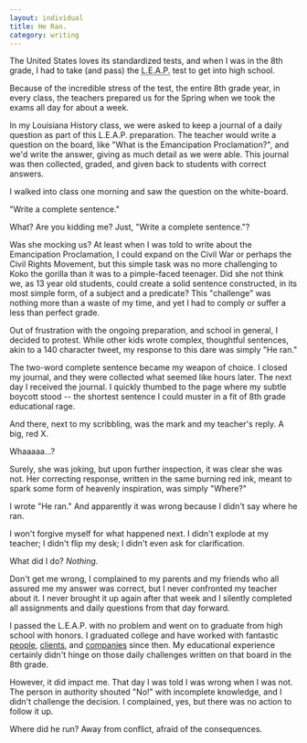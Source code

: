 ```yaml
---
layout: individual
title: He Ran.
category: writing
---
```


The United States loves its standardized tests, and when I was in the 8th grade, I had to take (and pass) the <abbr title="Louisiana Educational Assessment Program">L.E.A.P.</abbr> test to get into high school. 

Because of the incredible stress of the test, the entire 8th grade year, in every class, the teachers prepared us for the Spring when we took the exams all day for about a week.

In my Louisiana History class, we were asked to keep a journal of a daily question as part of this L.E.A.P. preparation. The teacher would write a question on the board, like "What is the Emancipation Proclamation?", and we'd write the answer, giving as much detail as we were able. This journal was then collected, graded, and given back to students with correct answers.

I walked into class one morning and saw the question on the white-board. 

"Write a complete sentence."

What? Are you kidding me? Just, "Write a complete sentence."?

Was she mocking us? At least when I was told to write about the Emancipation Proclamation, I could expand on the Civil War or perhaps the Civil Rights Movement, but this simple task was no more challenging to Koko the gorilla than it was to a pimple-faced teenager. Did she not think we, as 13 year old students, could create a solid sentence constructed, in its most simple form, of a subject and a predicate? This "challenge" was nothing more than a waste of my time, and yet I had to comply or suffer a less than perfect grade. 

Out of frustration with the ongoing preparation, and school in general, I decided to protest. While other kids wrote complex, thoughtful sentences, akin to a 140 character tweet, my response to this dare was simply "He ran."

The two-word complete sentence became my weapon of choice. I closed my journal, and they were collected what seemed like hours later. The next day I received the journal. I quickly thumbed to the page where my subtle boycott stood -- the shortest sentence I could muster in a fit of 8th grade educational rage.

And there, next to my scribbling, was the mark and my teacher's reply. A big, red X. 

Whaaaaa...?

Surely, she was joking, but upon further inspection, it was clear she was not. Her correcting response, written in the same burning red ink, meant to spark some form of heavenly inspiration, was simply "Where?"

I wrote "He ran." And apparently it was wrong because I didn't say where he ran.

I won't forgive myself for what happened next. I didn't explode at my teacher; I didn't flip my desk; I didn't even ask for clarification. 

What did I do? *Nothing.*

Don't get me wrong, I complained to my parents and my friends who all assured me my answer was correct, but I never confronted my teacher about it. I never brought it up again after that week and I silently completed all assignments and daily questions from that day forward.

I passed the L.E.A.P. with no problem and went on to graduate from high school with honors. I graduated college and have worked with fantastic [people](http://artequalswork.com), [clients](http://woot.com), and [companies](http://kalkomey.com) since then. My educational experience certainly didn't hinge on those daily challenges written on that board in the 8th grade.

However, it did impact me. That day I was told I was wrong when I was not. The person in authority shouted "No!" with incomplete knowledge, and I didn't challenge the decision. I complained, yes, but there was no action to follow it up.

Where did he run? Away from conflict, afraid of the consequences.
